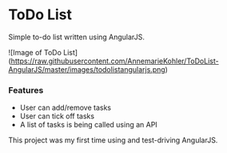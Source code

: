 # ToDo List

Simple to-do list written using AngularJS. 

![Image of ToDo List]
(https://raw.githubusercontent.com/AnnemarieKohler/ToDoList-AngularJS/master/images/todolistangularjs.png)

### Features
* User can add/remove tasks
* User can tick off tasks
* A list of tasks is being called using an API


This project was my first time using and test-driving AngularJS.
